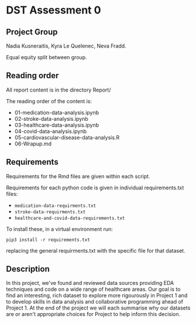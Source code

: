 # DST Assessment 0

## Project Group

Nadia Kusneraitis, Kyra Le Quelenec, Neva Fradd.

Equal equity split between group.

## Reading order

All report content is in the directory Report/

The reading order of the content is:
* 01-medication-data-analysis.ipynb
* 02-stroke-data-analysis.ipynb
* 03-healthcare-data-analysis.ipynb
* 04-covid-data-analysis.ipynb
* 05-cardiovascular-disease-data-analysis.R
* 06-Wrapup.md

## Requirements

Requirements for the Rmd files are given within each script.

Requirements for each python code is given in individual requirements.txt files:
* `medication-data-requirments.txt`
* `stroke-data-requirments.txt`
* `healthcare-and-covid-data-requirements.txt`

To install these, in a virtual environment run:
```{sh}
pip3 install -r requirements.txt
```
replacing the general requirments.txt with the specific file for that dataset.

## Description

In this project, we've found and reviewed data sources providing EDA techniques and code on a wide range of healthcare areas. Our goal is to find an interesting, rich dataset to explore more rigourously in Project 1 and to develop skills in data analysis and collaborative programming ahead of Project 1. At the end of the project we will each summarise why our datasets are or aren't appropriate choices for Project to help inform this decision.
